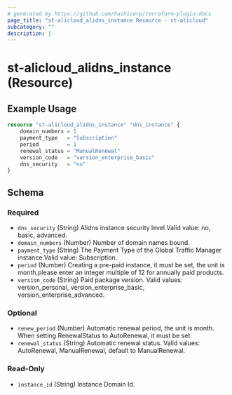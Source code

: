 ```yaml
---
# generated by https://github.com/hashicorp/terraform-plugin-docs
page_title: "st-alicloud_alidns_instance Resource - st-alicloud"
subcategory: ""
description: |-
---
```


# st-alicloud_alidns_instance (Resource)



## Example Usage

```terraform
resource "st-alicloud_alidns_instance" "dns_instance" {
	domain_numbers = 1
	payment_type   = "Subscription"
	period         = 1
	renewal_status = "ManualRenewal"
	version_code   = "version_enterprise_basic"
	dns_security   = "no"
}
```

<!-- schema generated by tfplugindocs -->
## Schema

### Required

- `dns_security` (String) Alidns instance security level.Valid value: no, basic, advanced.
- `domain_numbers` (Number) Number of domain names bound.
- `payment_type` (String) The Payment Type of the Global Traffic Manager instance.Valid value: Subscription.
- `period` (Number) Creating a pre-paid instance, it must be set, the unit is month,please enter an integer multiple of 12 for annually paid products.
- `version_code` (String) Paid package version. Valid values: version_personal, version_enterprise_basic, version_enterprise_advanced.

### Optional

- `renew_period` (Number) Automatic renewal period, the unit is month. When setting RenewalStatus to AutoRenewal, it must be set.
- `renewal_status` (String) Automatic renewal status. Valid values: AutoRenewal, ManualRenewal, default to ManualRenewal.

### Read-Only

- `instance_id` (String) Instance Domain Id.

